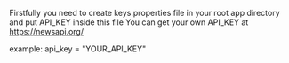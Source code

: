 Firstfully you need to create keys.properties file in your root app directory  and put API_KEY inside this file
You can get your own API_KEY at https://newsapi.org/

example: api_key = "YOUR_API_KEY"
